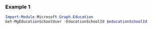 ### Example 1
```powershell
Import-Module Microsoft.Graph.Education
Get-MgEducationSchoolUser -EducationSchoolId $educationSchoolId
```
